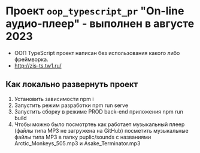 # Проект `oop_typescript_pr` "On-line аудио-плеер" - выполнен в августе 2023
* ООП TypeScript проект написан без использования какого либо фреймворка.  
* http://zis-ts.tw1.ru/ 


## Как локально развернуть проект
1. Установить зависимости npm i
2. Запустить режим разработки npm run serve
3. Запустить сборку в режиме PROD back-end приложения npm run build
4. Чтобы можно было посмотртеь как работает музыкальный плеер (файлы типа MP3 не загружена на GitHub) посметить музыкальные файлы типа MP3 в папку puplic/sounds с названиями Arctic_Monkeys_505.mp3 и Asake_Terminator.mp3 
